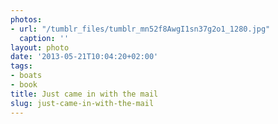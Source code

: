 ```yaml
---
photos:
- url: "/tumblr_files/tumblr_mn52f8AwgI1sn37g2o1_1280.jpg"
  caption: ''
layout: photo
date: '2013-05-21T10:04:20+02:00'
tags:
- boats
- book
title: Just came in with the mail
slug: just-came-in-with-the-mail
---
```

